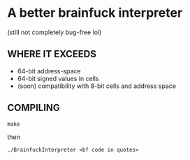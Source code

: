 # A better brainfuck interpreter

(still not completely bug-free lol)

## WHERE IT EXCEEDS

* 64-bit address-space
* 64-bit signed values in cells
* (soon) compatibility with 8-bit cells and address space

## COMPILING

`make`

then

`./BrainfuckInterpreter <bf code in quotes>`